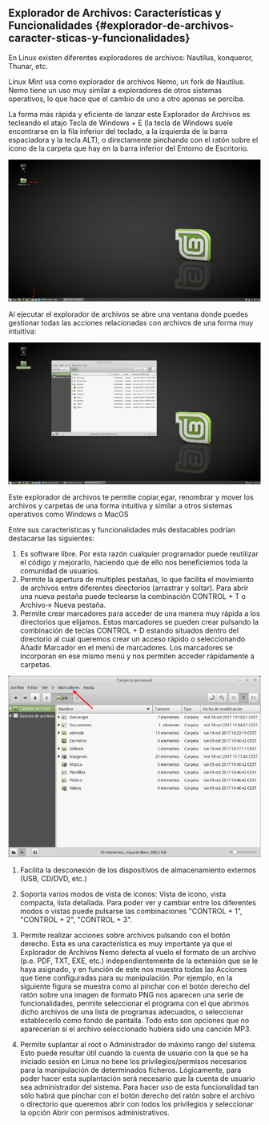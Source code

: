 ## Explorador de Archivos: Características y Funcionalidades {#explorador-de-archivos-caracter-sticas-y-funcionalidades}

En Linux existen diferentes exploradores de archivos: Nautilus, konqueror, Thunar, etc.

Linux Mint usa como explorador de archivos Nemo, un fork de Nautilus. Nemo tiene un uso muy similar a exploradores de otros sistemas operativos, lo que hace que el cambio de uno a otro apenas se perciba.

La forma más rápida y eficiente de lanzar este Explorador de Archivos es tecleando el atajo Tecla de Windows + E (la tecla de Windows suele encontrarse en la fila inferior del teclado, a la izquierda de la barra espaciadora y la tecla ALT), o directamente pinchando con el ratón sobre el icono de la carpeta que hay en la barra inferior del Entorno de Escritorio.

![](images/image27.png)

Al ejecutar el explorador de archivos se abre una ventana donde puedes gestionar todas las acciones relacionadas con archivos de una forma muy intuitiva:

![](images/image25.png)

Este explorador de archivos te permite copiar,egar, renombrar y mover los archivos y carpetas de una forma intuitiva y similar a otros sistemas operativos como Windows o MacOS

Entre sus características y funcionalidades más destacables podrían destacarse las siguientes:

1.  Es software libre. Por esta razón cualquier programador puede reutilizar el código y mejorarlo, haciendo que de ello nos beneficiemos toda la comunidad de usuarios.
2.  Permite la apertura de multiples pestañas, lo que facilita el movimiento de archivos entre diferentes directorios (arrastrar y soltar). Para abrir una nueva pestaña puede teclearse la combinación CONTROL + T o Archivo→ Nueva pestaña.
3.  Permite crear marcadores para acceder de una manera muy rápida a los directorios que elijamos. Estos marcadores se pueden crear pulsando la combinación de teclas CONTROL + D estando situados dentro del directorio al cual queremos crear un acceso rápido o seleccionando Añadir Marcador en el menú de marcadores. Los marcadores se incorporan en ese mismo menú y nos permiten acceder rápidamente a carpetas.

![](images/image54.png)

1.  Facilita la desconexión de los dispositivos de almacenamiento externos (USB, CD/DVD, etc.)

1.  Soporta varios modos de vista de iconos: Vista de icono, vista compacta, lista detallada. Para poder ver y cambiar entre los diferentes modos o vistas puede pulsarse las combinaciones &quot;CONTROL + 1&quot;, &quot;CONTROL + 2&quot;, &quot;CONTROL + 3&quot;.
2.  Permite realizar acciones sobre archivos pulsando con el botón derecho. Esta es una característica es muy importante ya que el Explorador de Archivos Nemo detecta al vuelo el formato de un archivo (p.e. PDF, TXT, EXE, etc.) independientemente de la extensión que se le haya asignado, y en función de este nos muestra todas las Acciones que tiene configuradas para su manipulación. Por ejemplo, en la siguiente figura se muestra como al pinchar con el botón derecho del ratón sobre una imagen de formato PNG nos aparecen una serie de funcionalidades, permite seleccionar el programa con el que abrimos dicho archivos de una lista de programas adecuados, o seleccionar establecerlo como fondo de pantalla. Todo esto son opciones que no aparecerían si el archivo seleccionado hubiera sido una canción MP3.

1.  Permite suplantar al root o Administrador de máximo rango del sistema. Esto puede resultar útil cuando la cuenta de usuario con la que se ha iniciado sesión en Linux no tiene los privilegios/permisos necesarios para la manipulación de determinados ficheros. Lógicamente, para poder hacer esta suplantación será necesario que la cuenta de usuario sea administrador del sistema. Para hacer uso de esta funcionalidad tan sólo habrá que pinchar con el botón derecho del ratón sobre el archivo o directorio que queremos abrir con todos los privilegios y seleccionar la opción Abrir con permisos administrativos.
